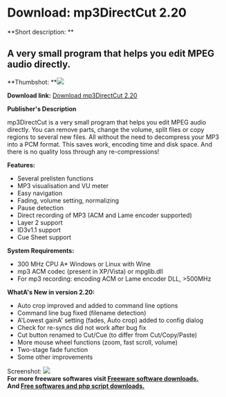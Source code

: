 # Download: mp3DirectCut 2.20

**Short description: **

## A very small program that helps you edit MPEG audio directly.

  
**Thumbshot: **![](http://www.freewarefiles.com/screenshot/mp3directcut_md.jpg)   
  
**Download link:** [Download mp3DirectCut 2.20](http://freesoftwares.boysofts.com/Mp3DirectCut_program_18942.html)  
  

**Publisher's Description**  
  

mp3DirectCut is a very small program that helps you edit MPEG audio directly.
You can remove parts, change the volume, split files or copy regions to
several new files. All without the need to decompress your MP3 into a PCM
format. This saves work, encoding time and disk space. And there is no quality
loss through any re-compressions!

**Features:**

  * Several prelisten functions 
  * MP3 visualisation and VU meter 
  * Easy navigation 
  * Fading, volume setting, normalizing 
  * Pause detection 
  * Direct recording of MP3 (ACM and Lame encoder supported) 
  * Layer 2 support 
  * ID3v1.1 support 
  * Cue Sheet support 

**System Requirements:**

  * 300 MHz CPU A* Windows or Linux with Wine 
  * mp3 ACM codec (present in XP/Vista) or mpglib.dll 
  * For mp3 recording: encoding ACM or Lame encoder DLL, >500MHz 

**WhatA's New in version 2.20:**

  * Auto crop improved and added to command line options 
  * Command line bug fixed (filename detection) 
  * A'Lowest gainA' setting (fades, Auto crop) added to config dialog 
  * Check for re-syncs did not work after bug fix 
  * Cut button renamed to Cut/Cue (to differ from Cut/Copy/Paste) 
  * More mouse wheel functions (zoom, fast scroll, volume) 
  * Two-stage fade function 
  * Some other improvements 

  
  
Screenshot: ![](http://www.freewarefiles.com/screenshot/mp3directcut.jpg)  
**For more freeware softwares visit [Freeware software downloads.](http://freesoftwares.boysofts.com/)**   
**And [Free softwares and php script downloads.](http://www.boysofts.com/)**

